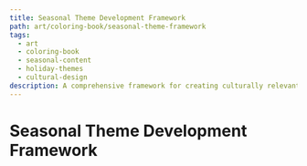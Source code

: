 ```yaml
---
title: Seasonal Theme Development Framework
path: art/coloring-book/seasonal-theme-framework
tags:
  - art
  - coloring-book
  - seasonal-content
  - holiday-themes
  - cultural-design
description: A comprehensive framework for creating culturally relevant seasonal and holiday-themed coloring book content with rich visual experiences.
---
```


# Seasonal Theme Development Framework 
